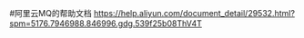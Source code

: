 #阿里云MQ的帮助文档
https://help.aliyun.com/document_detail/29532.html?spm=5176.7946988.846996.gdg.539f25b08ThV4T